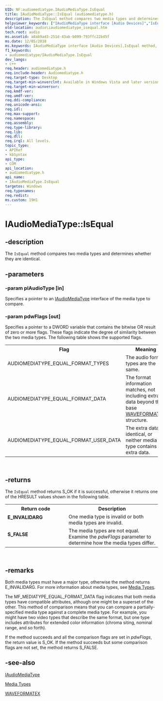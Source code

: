 ```yaml
---
UID: NF:audiomediatype.IAudioMediaType.IsEqual
title: IAudioMediaType::IsEqual (audiomediatype.h)
description: The IsEqual method compares two media types and determines whether they are identical.helpviewer_keywords: ["IAudioMediaType interface [Audio Devices]","IsEqual method","IAudioMediaType.IsEqual","IAudioMediaType::IsEqual","IsEqual","IsEqual method [Audio Devices]","IsEqual method [Audio Devices]","IAudioMediaType interface","audio.iaudiomediatype_isequal","audio_syseffects_r_0b3614f0-18af-462e-9ab4-3e625bec54ab.xml","audiomediatype/IAudioMediaType::IsEqual"]
old-location: audio\iaudiomediatype_isequal.htm
tech.root: audio
ms.assetid: a8ab9ad3-251d-43ab-b099-793ffc22b45f
ms.date: 12/05/2018
ms.keywords: IAudioMediaType interface [Audio Devices],IsEqual method, IAudioMediaType.IsEqual, IAudioMediaType::IsEqual, IsEqual, IsEqual method [Audio Devices], IsEqual method [Audio Devices],IAudioMediaType interface, audio.iaudiomediatype_isequal, audio_syseffects_r_0b3614f0-18af-462e-9ab4-3e625bec54ab.xml, audiomediatype/IAudioMediaType::IsEqual
f1_keywords:
- audiomediatype/IAudioMediaType.IsEqual
dev_langs:
- c++
req.header: audiomediatype.h
req.include-header: Audiomediatype.h
req.target-type: Desktop
req.target-min-winverclnt: Available in Windows Vista and later versions of Windows.
req.target-min-winversvr: 
req.kmdf-ver: 
req.umdf-ver: 
req.ddi-compliance: 
req.unicode-ansi: 
req.idl: 
req.max-support: 
req.namespace: 
req.assembly: 
req.type-library: 
req.lib: 
req.dll: 
req.irql: All levels.
topic_type:
- APIRef
- kbSyntax
api_type:
- COM
api_location:
- audiomediatype.h
api_name:
- IAudioMediaType.IsEqual
targetos: Windows
req.typenames: 
req.redist: 
ms.custom: 19H1
---
```


# IAudioMediaType::IsEqual


## -description


The <code>IsEqual</code> method compares two media types and determines whether they are identical.


## -parameters




### -param pIAudioType [in]

Specifies a pointer to an <a href="https://docs.microsoft.com/windows/desktop/api/audiomediatype/nn-audiomediatype-iaudiomediatype">IAudioMediaType</a> interface of the media type to compare.


### -param pdwFlags [out]

Specifies a pointer to a DWORD variable that contains the bitwise OR result of zero or more flags. These flags indicate the degree of similarity between the two media types. The following table shows the supported flags.

<table>
<tr>
<th>Flag</th>
<th>Meaning</th>
</tr>
<tr>
<td>
AUDIOMEDIATYPE_EQUAL_FORMAT_TYPES

</td>
<td>
The audio format types are the same.

</td>
</tr>
<tr>
<td>
AUDIOMEDIATYPE_EQUAL_FORMAT_DATA

</td>
<td>
The format information matches, not including extra data beyond the base <a href="/windows/win32/api/mmreg/ns-mmreg-waveformatex">WAVEFORMATEX</a> structure.

</td>
</tr>
<tr>
<td>
AUDIOMEDIATYPE_EQUAL_FORMAT_USER_DATA

</td>
<td>
The extra data is identical, or neither media type contains extra data.

</td>
</tr>
</table>
 


## -returns



The <code>IsEqual</code> method returns S_OK if it is successful, otherwise it returns one of the HRESULT values shown in the following table.

<table>
<tr>
<th>Return code</th>
<th>Description</th>
</tr>
<tr>
<td width="40%">
<dl>
<dt><b>E_INVALIDARG</b></dt>
</dl>
</td>
<td width="60%">
One media type is invalid or both media types are invalid.

</td>
</tr>
<tr>
<td width="40%">
<dl>
<dt><b>S_FALSE</b></dt>
</dl>
</td>
<td width="60%">
The media types are not equal. Examine the <i>pdwFlags</i> parameter to determine how the media types differ.

</td>
</tr>
</table>
 




## -remarks



Both media types must have a major type, otherwise the method returns E_INVALIDARG. For more information about media types, see <a href="https://msdn.microsoft.com/library/aa390528(VS.85).aspx">Media Types</a>.

The MF_MEDIATYPE_EQUAL_FORMAT_DATA flag indicates that both media types have compatible attributes, although one might be a superset of the other. This method of comparison means that you can compare a partially-specified media type against a complete media type. For example, you might have two video types that describe the same format, but one type includes attributes for extended color information (chroma siting, nominal range, and so forth).

If the method succeeds and all the comparison flags are set in <i>pdwFlags</i>, the return value is S_OK. If the method succeeds but some comparison flags are not set, the method returns S_FALSE.




## -see-also




<a href="https://docs.microsoft.com/windows/desktop/api/audiomediatype/nn-audiomediatype-iaudiomediatype">IAudioMediaType</a>



<a href="https://msdn.microsoft.com/library/aa390528(VS.85).aspx">Media Types</a>



<a href="/windows/win32/api/mmreg/ns-mmreg-waveformatex">WAVEFORMATEX</a>
 

 

